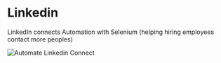 # Linkedin

LinkedIn connects Automation with Selenium (helping hiring employees contact more peoples)

![Automate Linkedin Connect ](https://user-images.githubusercontent.com/118973872/218285338-e1234329-8796-443e-b20e-eb222fed0c77.gif)
